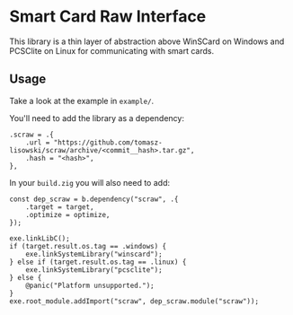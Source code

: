 # Smart Card Raw Interface
This library is a thin layer of abstraction above WinSCard on Windows and PCSClite on Linux for communicating with smart cards.

## Usage
Take a look at the example in `example/`.

You'll need to add the library as a dependency:
```
.scraw = .{
    .url = "https://github.com/tomasz-lisowski/scraw/archive/<commit__hash>.tar.gz",
    .hash = "<hash>",
},
```

In your `build.zig` you will also need to add:
```
const dep_scraw = b.dependency("scraw", .{
    .target = target,
    .optimize = optimize,
});
```
```
exe.linkLibC();
if (target.result.os.tag == .windows) {
    exe.linkSystemLibrary("winscard");
} else if (target.result.os.tag == .linux) {
    exe.linkSystemLibrary("pcsclite");
} else {
    @panic("Platform unsupported.");
}
exe.root_module.addImport("scraw", dep_scraw.module("scraw"));
```
